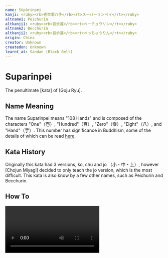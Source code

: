 ```yaml
---
name: Sūpārinpei
kanji: <ruby><rb>壱百零八手</rb><rt>スーパーリンペイ</rt></ruby>
altname1: Peichurin
altkanji1: <ruby><rb>百歩連</rb><rt>ペーチュウリン</rt></ruby>
altname2: Becchurin
altkanji2: <ruby><rb>百歩連</rb><rt>べっちゅうりん</rt></ruby>
origin: China
creator: Unknown
createdon: Unknown
learnt_at: Sandan (Black Belt)
---
```


# Suparinpei

The penultimate [kata] of [Goju Ryu].

## Name Meaning

The name Suparinpei means "108 Hands" and is composed of the characters "One"（壱）, "Hundred"（百）, "Zero"（零）, "Eight"（八）, and "Hand"（手）. This number has significance in Buddhism, some of the details of which can be read [here](<https://en.wikipedia.org/wiki/108_(number)#Buddhism>).

## Kata History

Originally this kata had 3 versions, ko, chu and jo （小・中・上）, however [Chojun Miyagi] decided to only teach the jo version, which is the most difficult.
This kata is also know by a few other names, such as Peichurin and Becchurin.

## How To

<Video url="https://youtu.be/znVHgcPISKg" />

### Important Points

### Sandan Changes

## Bunkai

See [Suparinpei (Bunkai)](/bunkai/suparinpei)
